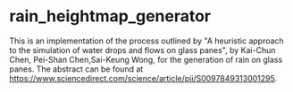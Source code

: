 # rain_heightmap_generator
This is an implementation of the process outlined by "A heuristic approach to the simulation of water drops and flows on glass panes", by Kai-Chun Chen, Pei-Shan Chen,Sai-Keung Wong, for the generation of rain on glass panes. The abstract can be found at https://www.sciencedirect.com/science/article/pii/S0097849313001295.
